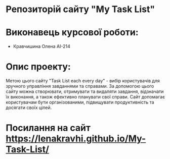 # Репозиторій сайту "My Task List"
# Виконавець курсової роботи:
+ Кравчишина Олена АІ-214

# Опис проекту:
Метою цього сайту "Task List each every day" - вибір користувачів для зручного управління завданнями та справами. За допомогою цього сайту можна створювати, отримувати та видаляти завдання, відзначати їх виконання, а також ефективно планувати свої справи. Сайт допомагає користувачам бути організованими, підвищувати продуктивність та досягати своїх цілей.
# Посилання на сайт https://lenakravhi.github.io/My-Task-List/





